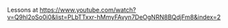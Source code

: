 Lessons at https://www.youtube.com/watch?v=Q9hl2oSo0i0&list=PLbTTxxr-hMmyFAvyn7DeOgNRN8BQdjFm8&index=2
